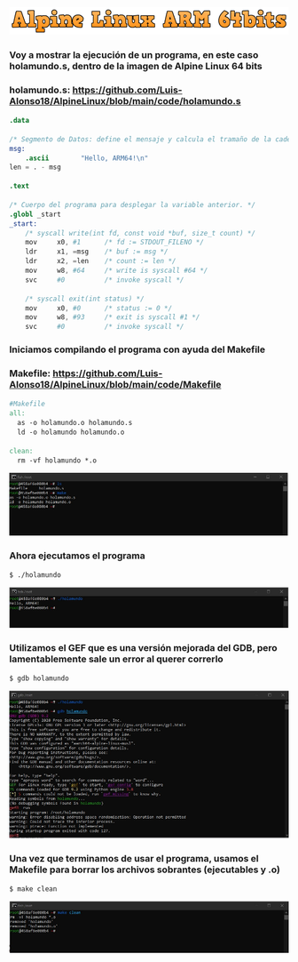 ![](images/cooltextARM.png)  

### Voy a mostrar la ejecución de un programa, en este caso holamundo.s, dentro de la imagen de Alpine Linux 64 bits
### holamundo.s: https://github.com/Luis-Alonso18/AlpineLinux/blob/main/code/holamundo.s
```s
.data

/* Segmento de Datos: define el mensaje y calcula el tramaño de la cadena. */
msg:
    .ascii        "Hello, ARM64!\n"
len = . - msg

.text

/* Cuerpo del programa para desplegar la variable anterior. */
.globl _start
_start:
    /* syscall write(int fd, const void *buf, size_t count) */
    mov     x0, #1      /* fd := STDOUT_FILENO */
    ldr     x1, =msg    /* buf := msg */
    ldr     x2, =len    /* count := len */
    mov     w8, #64     /* write is syscall #64 */
    svc     #0          /* invoke syscall */

    /* syscall exit(int status) */
    mov     x0, #0      /* status := 0 */
    mov     w8, #93     /* exit is syscall #1 */
    svc     #0          /* invoke syscall */
```  

### Iniciamos compilando el programa con ayuda del Makefile
### Makefile: https://github.com/Luis-Alonso18/AlpineLinux/blob/main/code/Makefile  
```makefile
#Makefile
all:
  as -o holamundo.o holamundo.s
  ld -o holamundo holamundo.o
  
clean:
  rm -vf holamundo *.o
```
![](images/p1.jpg)  

### Ahora ejecutamos el programa
```bash
$ ./holamundo
```
![](images/p2.jpg)  

### Utilizamos el GEF que es una versión mejorada del GDB, pero lamentablemente sale un error al querer correrlo
```bash
$ gdb holamundo
```  
![](images/p3.jpg)  

### Una vez que terminamos de usar el programa, usamos el Makefile para borrar los archivos sobrantes (ejecutables y .o)  
```bash
$ make clean
```  
![](images/p4.jpg)  
